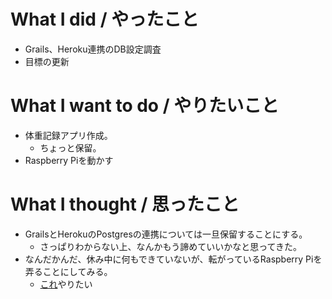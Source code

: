 # What I did / やったこと
- Grails、Heroku連携のDB設定調査
- 目標の更新

# What I want to do / やりたいこと
- 体重記録アプリ作成。
  - ちょっと保留。
- Raspberry Piを動かす

# What I thought / 思ったこと
- GrailsとHerokuのPostgresの連携については一旦保留することにする。
  - さっぱりわからない上、なんかもう諦めていいかなと思ってきた。
- なんだかんだ、休み中に何もできていないが、転がっているRaspberry Piを弄ることにしてみる。
  - [これ](http://www.moyashi-koubou.com/blog/raspi_slack_for_children/)やりたい

